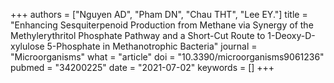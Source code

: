 +++
authors = ["Nguyen AD", "Pham DN", "Chau THT", "Lee EY."]
title = "Enhancing Sesquiterpenoid Production from Methane via Synergy of the Methylerythritol Phosphate Pathway and a Short-Cut Route to 1-Deoxy-D-xylulose 5-Phosphate in Methanotrophic Bacteria"
journal = "Microorganisms"
what = "article"
doi = "10.3390/microorganisms9061236"
pubmed = "34200225"
date = "2021-07-02"
keywords = []
+++

